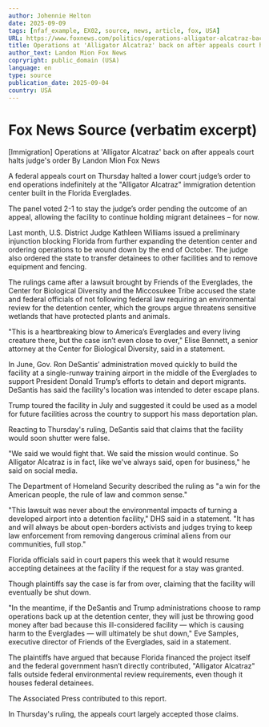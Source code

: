 ```yaml
---
author: Johennie Helton
date: 2025-09-09
tags: [nfaf_example, EX02, source, news, article, fox, USA]
URL: https://www.foxnews.com/politics/operations-alligator-alcatraz-back-after-appeals-court-halts-judges-order
title: Operations at 'Alligator Alcatraz' back on after appeals court halts judge's order
author_text: Landon Mion Fox News
copryright: public_domain (USA)
language: en
type: source
publication_date: 2025-09-04
country: USA
---
```


# Fox News Source (verbatim excerpt)
[Immigration]
Operations at 'Alligator Alcatraz' back on after appeals court halts judge's order
By Landon Mion Fox News

A federal appeals court on Thursday halted a lower court judge’s order to end operations indefinitely at the "Alligator Alcatraz" immigration detention center built in the Florida Everglades.

The panel voted 2-1 to stay the judge’s order pending the outcome of an appeal, allowing the facility to continue holding migrant detainees – for now.

Last month, U.S. District Judge Kathleen Williams issued a preliminary injunction blocking Florida from further expanding the detention center and ordering operations to be wound down by the end of October. The judge also ordered the state to transfer detainees to other facilities and to remove equipment and fencing.

The rulings came after a lawsuit brought by Friends of the Everglades, the Center for Biological Diversity and the Miccosukee Tribe accused the state and federal officials of not following federal law requiring an environmental review for the detention center, which the groups argue threatens sensitive wetlands that have protected plants and animals.

"This is a heartbreaking blow to America’s Everglades and every living creature there, but the case isn’t even close to over," Elise Bennett, a senior attorney at the Center for Biological Diversity, said in a statement.

In June, Gov. Ron DeSantis’ administration moved quickly to build the facility at a single-runway training airport in the middle of the Everglades to support President Donald Trump’s efforts to detain and deport migrants. DeSantis has said the facility's location was intended to deter escape plans.

Trump toured the facility in July and suggested it could be used as a model for future facilities across the country to support his mass deportation plan.

Reacting to Thursday's ruling, DeSantis said that claims that the facility would soon shutter were false.

"We said we would fight that. We said the mission would continue. So Alligator Alcatraz is in fact, like we've always said, open for business," he said on social media.

The Department of Homeland Security described the ruling as "a win for the American people, the rule of law and common sense."

"This lawsuit was never about the environmental impacts of turning a developed airport into a detention facility," DHS said in a statement. "It has and will always be about open-borders activists and judges trying to keep law enforcement from removing dangerous criminal aliens from our communities, full stop."

Florida officials said in court papers this week that it would resume accepting detainees at the facility if the request for a stay was granted.

Though plaintiffs say the case is far from over, claiming that the facility will eventually be shut down.

"In the meantime, if the DeSantis and Trump administrations choose to ramp operations back up at the detention center, they will just be throwing good money after bad because this ill-considered facility — which is causing harm to the Everglades — will ultimately be shut down," Eve Samples, executive director of Friends of the Everglades, said in a statement.

The plaintiffs have argued that because Florida financed the project itself and the federal government hasn’t directly contributed, "Alligator Alcatraz" falls outside federal environmental review requirements, even though it houses federal detainees.

The Associated Press contributed to this report.



In Thursday's ruling, the appeals court largely accepted those claims.
